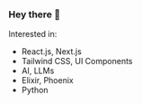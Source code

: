 ### Hey there 👋

Interested in:

- React.js, Next.js
- Tailwind CSS, UI Components
- AI, LLMs
- Elixir, Phoenix
- Python

